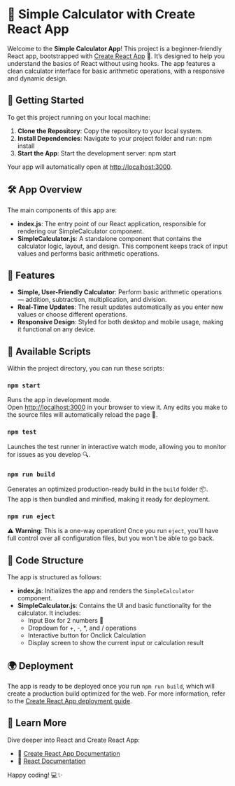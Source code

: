 # 🧮 Simple Calculator with Create React App

Welcome to the **Simple Calculator App**! This project is a beginner-friendly React app, bootstrapped with [Create React App](https://github.com/facebook/create-react-app) 🎉. It’s designed to help you understand the basics of React without using hooks. The app features a clean calculator interface for basic arithmetic operations, with a responsive and dynamic design.

## 🚀 Getting Started

To get this project running on your local machine:

1. **Clone the Repository**: Copy the repository to your local system.
2. **Install Dependencies**: Navigate to your project folder and run:
  npm install
3. **Start the App**: Start the development server:
  npm start

Your app will automatically open at [http://localhost:3000](http://localhost:3000).

## 🛠️ App Overview
The main components of this app are:

- **index.js**: The entry point of our React application, responsible for rendering our SimpleCalculator component.
- **SimpleCalculator.js**: A standalone component that contains the calculator logic, layout, and design. This component keeps track of input values and performs basic arithmetic operations.

## 🌟 Features
- **Simple, User-Friendly Calculator**: Perform basic arithmetic operations — addition, subtraction, multiplication, and division.
- **Real-Time Updates**: The result updates automatically as you enter new values or choose different operations.
- **Responsive Design**: Styled for both desktop and mobile usage, making it functional on any device.

## 📜 Available Scripts

Within the project directory, you can run these scripts:

### `npm start`
Runs the app in development mode.  
Open [http://localhost:3000](http://localhost:3000) in your browser to view it. Any edits you make to the source files will automatically reload the page 🔄.

### `npm test`
Launches the test runner in interactive watch mode, allowing you to monitor for issues as you develop 🔍.

### `npm run build`
Generates an optimized production-ready build in the `build` folder 📦.  
The app is then bundled and minified, making it ready for deployment.

### `npm run eject`
⚠️ **Warning**: This is a one-way operation! Once you run `eject`, you’ll have full control over all configuration files, but you won’t be able to go back.

## 📂 Code Structure

The app is structured as follows:

- **index.js**: Initializes the app and renders the `SimpleCalculator` component.
- **SimpleCalculator.js**: Contains the UI and basic functionality for the calculator. It includes:
  - Input Box for 2 numbers 🔢
  - Dropdown for +, -, *, and / operations
  - Interactive button for Onclick Calculation
  - Display screen to show the current input or calculation result

## 🌍 Deployment

The app is ready to be deployed once you run `npm run build`, which will create a production build optimized for the web. For more information, refer to the [Create React App deployment guide](https://facebook.github.io/create-react-app/docs/deployment).

## 📖 Learn More

Dive deeper into React and Create React App:

- 📘 [Create React App Documentation](https://facebook.github.io/create-react-app/docs/getting-started)
- 📗 [React Documentation](https://reactjs.org/)

Happy coding! 💻✨
